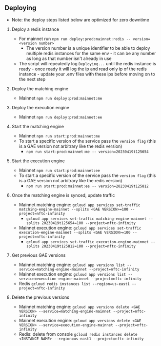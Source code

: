 

## Deploying
* Note: the deploy steps listed below are optimized for zero downtime 

1. Deploy a redis instance
    * For mainnet run `npm run deploy:prod:mainnet:redis -- version=<version number>` 
        * The version number is a unique identifier to be able to deploy multiple redis instances for the same env - it can be any number as long as that number isn't already in use 
    * The script will repeatedly log `Deploying...` until the redis instance is ready - once ready it will log the ip and read only ip of the redis instance - update your .env files with these ips before moving on to the next step

2. Deploy the matching engine
    * Mainnet `npm run deploy:prod:mainnet:me`

3. Deploy the execution engine
    * Mainnet `npm run deploy:prod:mainnet:ee`

4. Start the matching engine
    * Mainnet `npm run start:prod:mainnet:me`
    * To start a specific version of the service pass the `version flag` (this is a GAE version not arbitrary like the redis version)
        * `npm run start:prod:mainnet:me -- version=20230419t125654`

5. Start the execution engine 
    * Mainnet `npm run start:prod:mainnet:ee` 
    * To start a specific version of the service pass the `version flag` (this is a GAE version not arbitrary like the redis version)
        * `npm run start:prod:mainnet:ee -- version=20230419t125812`

6. Once the matching engine is synced, update traffic 
    * Mainnet matching engine: `gcloud app services set-traffic matching-engine-mainnet --splits <GAE VERSION>=100 --project=nftc-infinity`
        * `gcloud app services set-traffic matching-engine-mainnet --splits 20230419t125654=100 --project=nftc-infinity`
    * Mainnet execution engine: `gcloud app services set-traffic execution-engine-mainnet --splits <GAE VERSION>=100 --project=nftc-infinity`
        * `gcloud app services set-traffic execution-engine-mainnet --splits 20230419t125812=100 --project=nftc-infinity`

7. Get previous GAE versions
    * Mainnet matching engine: `gcloud app versions list --service=matching-engine-mainnet --project=nftc-infinity`
    * Mainnet execution engine: `gcloud app versions list --service=execution-engine-mainnet --project=nftc-infinity`
    * Redis `gcloud redis instances list --region=us-east1 --project=nftc-infinity`

7. Delete the previous versions
    * Mainnet matching engine: `gcloud app versions delete <GAE VERSION> --service=matching-engine-mainnet --project=nftc-infinity`
    * Mainnet execution engine: `gcloud app versions delete <GAE VERSION> --service=execution-engine-mainnet --project=nftc-infinity`
    * Redis: delete from console `gcloud redis instances delete <INSTANCE NAME> --region=us-east1 --project=nftc-infinity`